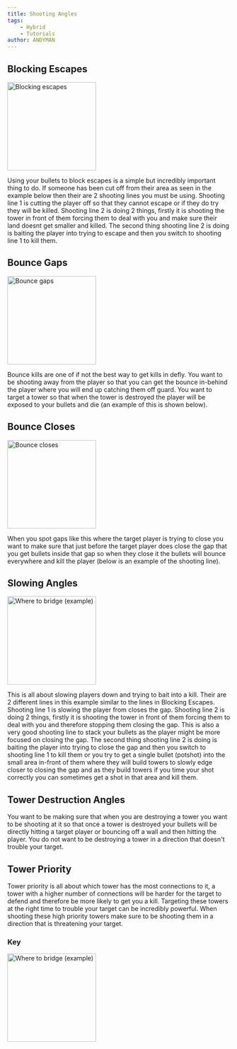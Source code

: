 ```yaml
---
title: Shooting Angles
tags: 
    - Hybrid
    - Tutorials
author: ANDYMAN
---
```

## Blocking Escapes
<img width="200" src="img/blocking_escapes.png" alt="Blocking escapes"/>

Using your bullets to block escapes is a simple but incredibly important thing to do. If someone has been cut off from their area as seen in the example below then their are 2 shooting lines you must be using. Shooting line 1 is cutting the player off so that they cannot escape or if they do try they will be killed. Shooting line 2 is doing 2 things, firstly it is shooting the tower in front of them forcing them to deal with you and make sure their land doesnt get smaller and killed. The second thing shooting line 2 is doing is baiting the player into trying to escape and then you switch to shooting line 1 to kill them.

## Bounce Gaps
<img width="200" src="img/bounce_gaps.png" alt="Bounce gaps"/>

Bounce kills are one of if not the best way to get kills in defly. You want to be shooting away from the player so that you can get the bounce in-behind the player where you will end up catching them off guard. You want to target a tower so that when the tower is destroyed the player will be exposed to your bullets and die (an example of this is shown below).

## Bounce Closes
<img width="200" src="img/bounce_closes.png" alt="Bounce closes"/>

When you spot gaps like this where the target player is trying to close you want to make sure that just before the target player does close the gap that you get bullets inside that gap so when they close it the bullets will bounce everywhere and kill the player (below is an example of the shooting line).

## Slowing Angles
<img width="200" src="img/slowing_angles.png" alt="Where to bridge (example)"/>

This is all about slowing players down and trying to bait into a kill. Their are 2 different lines in this example similar to the lines in Blocking Escapes. Shooting line 1 is slowing the player from closes the gap. Shooting line 2 is doing 2 things, firstly it is shooting the tower in front of them forcing them to deal with you and therefore stopping them closing the gap. This is also a very good shooting line to stack your bullets as the player might be more focused on closing the gap. The second thing shooting line 2 is doing is baiting the player into trying to close the gap and then you switch to shooting line 1 to kill them or you try to get a single bullet (potshot) into the small area in-front of them where they will build towers to slowly edge closer to closing the gap and as they build towers if you time your shot correctly you can sometimes get a shot in that area and kill them.

## Tower Destruction Angles
You want to be making sure that when you are destroying a tower you want to be shooting at it so that once a tower is destroyed your bullets will be directly hitting a target player or bouncing off a wall and then hitting the player. You do not want to be destroying a tower in a direction that doesn't trouble your target.


## Tower Priority
Tower priority is all about which tower has the most connections to it, a tower with a higher number of connections will be harder for the target to defend and therefore be more likely to get you a kill. Targeting these towers at the right time to trouble your target can be incredibly powerful. When shooting these high priority towers make sure to be shooting them in a direction that is threatening your target.

### Key
<img width="200" src="img/key.png" alt="Where to bridge (example)"/>

